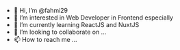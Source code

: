 - 👋 Hi, I’m @fahmi29
- 👀 I’m interested in Web Developer in Frontend especially
- 🌱 I’m currently learning ReactJS and NuxtJS
- 💞️ I’m looking to collaborate on ...
- 📫 How to reach me ...

<!---
fahmi29/fahmi29 is a ✨ special ✨ repository because its `README.md` (this file) appears on your GitHub profile.
You can click the Preview link to take a look at your changes.
--->
